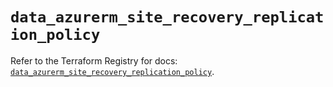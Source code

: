 # `data_azurerm_site_recovery_replication_policy`

Refer to the Terraform Registry for docs: [`data_azurerm_site_recovery_replication_policy`](https://registry.terraform.io/providers/hashicorp/azurerm/4.47.0/docs/data-sources/site_recovery_replication_policy).
